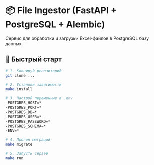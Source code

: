 # 📦 File Ingestor (FastAPI + PostgreSQL + Alembic)

Сервис для обработки и загрузки Excel-файлов в PostgreSQL базу данных.

## 🚀 Быстрый старт

```bash
# 1. Клонируй репозиторий
git clone ...

# 2. Установи зависимости
make install

# 3. Настрой переменные в .env
-POSTGRES_HOST=*
-POSTGRES_PORT=*
-POSTGRES_DB=*
-POSTGRES_USER=*
-POSTGRES_PASSWORD=*
-POSTGRES_SCHEMA=*
-ENV=*

# 4. Прогон миграций
make migrate

# 5. Запусти сервер
make run

